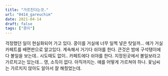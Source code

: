 ```yaml
---
title: "가르친다는것."
url: "0414_gareuchim"
date: 2021-04-14
draft: false
tags: ["콩이"]
---
```

걱정했던 일이 현실화되어 가고 있다. 콩이를 거실에 너무 일찍 넣은 탓일까... 얘가 거실 카페트를 배편판으로 알고있다. 계속해서 거기다 쉬야를 한다. 큰것은 밤에 구석탱이에다 볼일을 보는데.. 시도때도 없이.. 카페트에다 쉬야를 한다. 지정된곳에서 볼일보라고 가르치고는 있는데... 영, 소득이 없다. 아직까지는. 얘를 어떻게 가르쳐야 하나. 꽃님씨는 가르치지 않아도 알아서 잘 해줬었는데.
